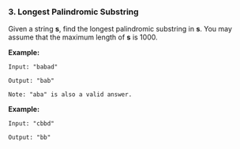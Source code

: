 ### 3. Longest Palindromic Substring

Given a string **s**, find the longest palindromic substring in **s**. You may assume that the maximum length of **s** is 1000.

**Example:**

```
Input: "babad"

Output: "bab"

Note: "aba" is also a valid answer.

```

**Example:**

```
Input: "cbbd"

Output: "bb"
```